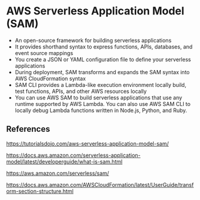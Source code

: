 # AWS Serverless Application Model (SAM)

- An open-source framework for building serverless applications
- It provides shorthand syntax to express functions, APIs, databases, and event source mappings
- You create a JSON or YAML configuration file to define your serverless applications
- During deployment, SAM transforms and expands the SAM syntax into AWS CloudFormation syntax
- SAM CLI provides a Lambda-like execution environment locally build, test functions, APIs, and other AWS resources locally
- You can use AWS SAM to build serverless applications that use any runtime supported by AWS Lambda. You can also use AWS SAM CLI to locally debug Lambda functions written in Node.js, Python, and Ruby.

## References

https://tutorialsdojo.com/aws-serverless-application-model-sam/

https://docs.aws.amazon.com/serverless-application-model/latest/developerguide/what-is-sam.html

https://aws.amazon.com/serverless/sam/

https://docs.aws.amazon.com/AWSCloudFormation/latest/UserGuide/transform-section-structure.html
